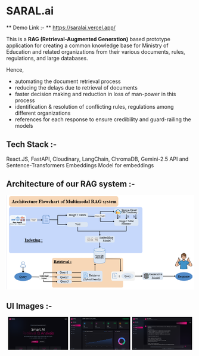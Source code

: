 # SARAL.ai

** Demo Link :- ** https://saralai.vercel.app/

This is a **RAG (Retrieval-Augmented Generation)** based prototype application for creating a common knowledge base for Ministry of Education and related organizations from their various documents, rules, regulations, and large databases.

Hence,
- automating the document retrieval process
- reducing the delays due to retrieval of documents
- faster decision making and reduction in loss of man-power in this process
- identification & resolution of conflicting rules, regulations among different organizations
- references for each response to ensure credibility and guard-railing the models

## Tech Stack :-
React.JS, FastAPI, Cloudinary, LangChain, ChromaDB, Gemini-2.5 API and Sentence-Transformers Embeddings Model for embeddings

## Architecture of our RAG system :-
![Architecture Flowchart](./images/architecture.png)

## UI Images :-
<div style="display: flex; gap: 1%; justify-content: center;">
  <img src="./images/landing.png" width="32%" />
  <img src="./images/dashboard.png" width="32%" />
  <img src="./images/chat.png" width="32%" />
</div>


